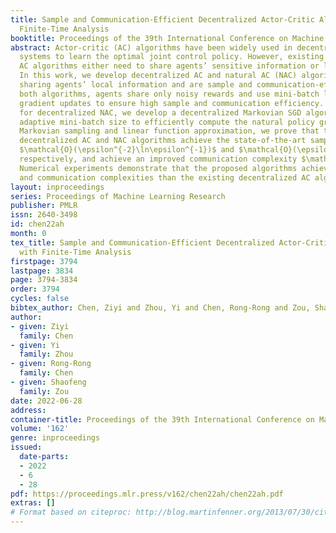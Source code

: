 ```yaml
---
title: Sample and Communication-Efficient Decentralized Actor-Critic Algorithms with
  Finite-Time Analysis
booktitle: Proceedings of the 39th International Conference on Machine Learning
abstract: Actor-critic (AC) algorithms have been widely used in decentralized multi-agent
  systems to learn the optimal joint control policy. However, existing decentralized
  AC algorithms either need to share agents’ sensitive information or lack communication-efficiency.
  In this work, we develop decentralized AC and natural AC (NAC) algorithms that avoid
  sharing agents’ local information and are sample and communication-efficient. In
  both algorithms, agents share only noisy rewards and use mini-batch local policy
  gradient updates to ensure high sample and communication efficiency. Particularly
  for decentralized NAC, we develop a decentralized Markovian SGD algorithm with an
  adaptive mini-batch size to efficiently compute the natural policy gradient. Under
  Markovian sampling and linear function approximation, we prove that the proposed
  decentralized AC and NAC algorithms achieve the state-of-the-art sample complexities
  $\mathcal{O}(\epsilon^{-2}\ln\epsilon^{-1})$ and $\mathcal{O}(\epsilon^{-3}\ln\epsilon^{-1})$,
  respectively, and achieve an improved communication complexity $\mathcal{O}(\epsilon^{-1}\ln\epsilon^{-1})$.
  Numerical experiments demonstrate that the proposed algorithms achieve lower sample
  and communication complexities than the existing decentralized AC algorithms.
layout: inproceedings
series: Proceedings of Machine Learning Research
publisher: PMLR
issn: 2640-3498
id: chen22ah
month: 0
tex_title: Sample and Communication-Efficient Decentralized Actor-Critic Algorithms
  with Finite-Time Analysis
firstpage: 3794
lastpage: 3834
page: 3794-3834
order: 3794
cycles: false
bibtex_author: Chen, Ziyi and Zhou, Yi and Chen, Rong-Rong and Zou, Shaofeng
author:
- given: Ziyi
  family: Chen
- given: Yi
  family: Zhou
- given: Rong-Rong
  family: Chen
- given: Shaofeng
  family: Zou
date: 2022-06-28
address:
container-title: Proceedings of the 39th International Conference on Machine Learning
volume: '162'
genre: inproceedings
issued:
  date-parts:
  - 2022
  - 6
  - 28
pdf: https://proceedings.mlr.press/v162/chen22ah/chen22ah.pdf
extras: []
# Format based on citeproc: http://blog.martinfenner.org/2013/07/30/citeproc-yaml-for-bibliographies/
---
```

